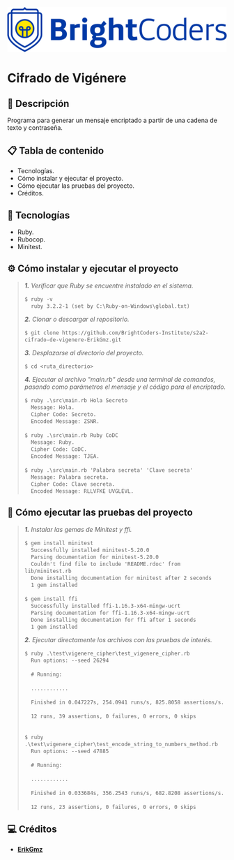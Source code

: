 
![BrightCoders Logo](img/logo.png)

# Cifrado de Vigénere

## 📓 Descripción
Programa para generar un mensaje encriptado a partir de una cadena de texto y contraseña.

## 📋 Tabla de contenido
- Tecnologías.
- Cómo instalar y ejecutar el proyecto.
- Cómo ejecutar las pruebas del proyecto.
- Créditos.

## 🔧 Tecnologías
- Ruby.
- Rubocop.
- Minitest.

## ⚙️ Cómo instalar y ejecutar el proyecto
>_**1.** Verificar que Ruby se encuentre instalado en el sistema._
>```
>$ ruby -v
>   ruby 3.2.2-1 (set by C:\Ruby-on-Windows\global.txt)
>```
>
>_**2.** Clonar o descargar el repositorio._
>```
>$ git clone https://github.com/BrightCoders-Institute/s2a2-cifrado-de-vigenere-ErikGmz.git
>```
>
>_**3.** Desplazarse al directorio del proyecto._
>```
>$ cd <ruta_directorio>
>```
>
>_**4.** Ejecutar el archivo "main.rb" desde una terminal de comandos, pasando como parámetros el mensaje y el código para el encriptado._
>```
>$ ruby .\src\main.rb Hola Secreto
>   Message: Hola.
>   Cipher Code: Secreto.
>   Encoded Message: ZSNR.
>
>$ ruby .\src\main.rb Ruby CoDC 
>   Message: Ruby.
>   Cipher Code: CoDC.
>   Encoded Message: TJEA.
>
>$ ruby .\src\main.rb 'Palabra secreta' 'Clave secreta'
>   Message: Palabra secreta.
>   Cipher Code: Clave secreta.
>   Encoded Message: RLLVFKE UVGLEVL.
>```

## 🔬 Cómo ejecutar las pruebas del proyecto
>_**1.** Instalar las gemas de Minitest y ffi._
>```
>$ gem install minitest
>   Successfully installed minitest-5.20.0
>   Parsing documentation for minitest-5.20.0
>   Couldn't find file to include 'README.rdoc' from lib/minitest.rb
>   Done installing documentation for minitest after 2 seconds
>   1 gem installed
>
> $ gem install ffi
>   Successfully installed ffi-1.16.3-x64-mingw-ucrt
>   Parsing documentation for ffi-1.16.3-x64-mingw-ucrt
>   Done installing documentation for ffi after 1 seconds
>   1 gem installed
>```
>
>_**2.** Ejecutar directamente los archivos con las pruebas de interés._
>```
>$ ruby .\test\vigenere_cipher\test_vigenere_cipher.rb
>   Run options: --seed 26294
>
>   # Running:
>
>   ............
>
>   Finished in 0.047227s, 254.0941 runs/s, 825.8058 assertions/s.
>
>   12 runs, 39 assertions, 0 failures, 0 errors, 0 skips
>
>
>$ ruby .\test\vigenere_cipher\test_encode_string_to_numbers_method.rb
>   Run options: --seed 47885
>
>   # Running:
>
>   ............
>
>   Finished in 0.033684s, 356.2543 runs/s, 682.8208 assertions/s.
>
>   12 runs, 23 assertions, 0 failures, 0 errors, 0 skips
>```

## 💻 Créditos
- **[ErikGmz](https://github.com/ErikGmz)**
